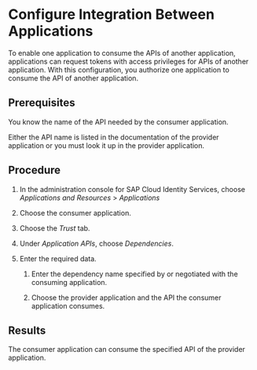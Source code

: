 <!-- loio9ad7e8052d054e83adf10aff1bdae1bf -->

# Configure Integration Between Applications

To enable one application to consume the APIs of another application, applications can request tokens with access privileges for APIs of another application. With this configuration, you authorize one application to consume the API of another application.



<a name="loio9ad7e8052d054e83adf10aff1bdae1bf__prereq_ygs_hc3_pwb"/>

## Prerequisites

You know the name of the API needed by the consumer application.

Either the API name is listed in the documentation of the provider application or you must look it up in the provider application.



## Procedure

1.  In the administration console for SAP Cloud Identity Services, choose *Applications and Resources* \> *Applications*

2.  Choose the consumer application.

3.  Choose the *Trust* tab.

4.  Under *Application APIs*, choose *Dependencies*.

5.  Enter the required data.

    1.  Enter the dependency name specified by or negotiated with the consuming application.

    2.  Choose the provider application and the API the consumer application consumes.





<a name="loio9ad7e8052d054e83adf10aff1bdae1bf__result_g5m_ms3_pwb"/>

## Results

The consumer application can consume the specified API of the provider application.

